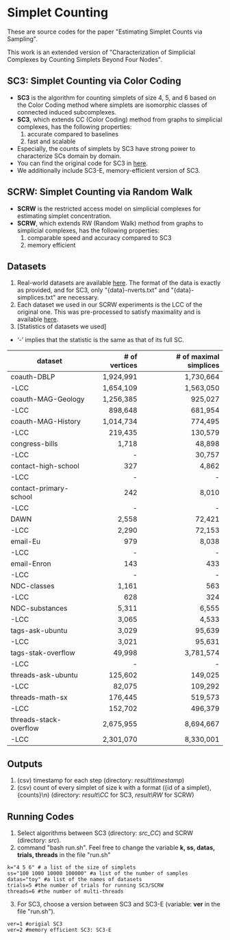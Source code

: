 # Simplet Counting

These are source codes for the paper "Estimating Simplet Counts via Sampling".

This work is an extended version of "Characterization of Simplicial Complexes by Counting Simplets Beyond Four Nodes".

## **SC3: Simplet Counting via Color Coding**
* **SC3** is the algorithm for counting simplets of size 4, 5, and 6 based on the Color Coding method where simplets are isomorphic classes of connected induced subcomplexes.
* **SC3**, which extends CC (Color Coding) method from graphs to simplicial complexes, has the following properties:
  1. accurate compared to baselines
  2. fast and scalable
* Especially, the counts of simplets by SC3 have strong power to characterize SCs domain by domain.
* You can find the original code for SC3 in [here](https://github.com/hhyy0401/SC3).
* We additionally include SC3-E, memory-efficient version of SC3.

## **SCRW: Simplet Counting via Random Walk**
* **SCRW** is the restricted access model on simplicial complexes for estimating simplet concentration.
* **SCRW**, which extends RW (Random Walk) method from graphs to simplicial complexes, has the following properties:
  1. comparable speed and accuracy compared to SC3
  2. memory efficient

## Datasets 
1. Real-world datasets are available [here](https://www.cs.cornell.edu/~arb/data/). The format of the data is exactly as provided, and for SC3, only "{data}-nverts.txt" and "{data}-simplices.txt" are necessary.
2. Each dataset we used in our SCRW experiments is the LCC of the original one. This was pre-processed to satisfy maximality and is available [here](https://postechackr-my.sharepoint.com/personal/hhyy0401_postech_ac_kr/_layouts/15/onedrive.aspx?id=%2Fpersonal%2Fhhyy0401%5Fpostech%5Fac%5Fkr%2FDocuments%2F%EC%97%B0%EA%B5%AC%2D%EC%98%A8%EB%9D%BC%EC%9D%B8%2Fmaximal%5FLCC&ga=1).
3. [Statistics of datasets we used]
* ‘-’ implies that the statistic is the same as that of its full SC.
  
| dataset  | # of vertices | # of maximal simplices |
|----|---:|---:|
| coauth-DBLP | 1,924,991 | 1,730,664 |
|   -LCC | 1,654,109 | 1,563,050|
| coauth-MAG-Geology | 1,256,385 | 925,027 |
|   -LCC | 898,648 | 681,954 |
| coauth-MAG-History | 1,014,734 | 774,495 |
|   -LCC | 219,435 | 130,579 |
| congress-bills  | 1,718 | 48,898 |
|   -LCC | - | 30,757 |
| contact-high-school | 327 | 4,862 |
|   -LCC | - | - |
| contact-primary-school | 242 | 8,010 |
|   -LCC | - | - |
| DAWN  | 2,558 | 72,421 |
|   -LCC | 2,290 | 72,153 |
| email-Eu | 979 | 8,038 |
|   -LCC | - | - |
| email-Enron | 143 |433 |
|   -LCC | - | - |
| NDC-classes | 1,161 | 563 |
|   -LCC | 628 | 324 | 
| NDC-substances | 5,311 | 6,555 |
|   -LCC | 3,065 | 4,533 |  
| tags-ask-ubuntu | 3,029 | 95,639 |
|   -LCC | 3,021 | 95,631 |  
| tags-stak-overflow  | 49,998 |3,781,574 |
|   -LCC | - | - |
| threads-ask-ubuntu |125,602 | 149,025 |
|   -LCC | 82,075 | 109,292 |
| threads-math-sx  |  176,445 | 519,573  |
|   -LCC | 152,702 | 496,379 |
| threads-stack-overflow  | 2,675,955 | 8,694,667 |
|   -LCC | 2,301,070 | 8,330,001 |
  
## Outputs
1. (csv) timestamp for each step (directory: *result\timestamp*)
2. (csv) count of every simplet of size k with a format ({id of a simplet}, {counts}\n) (directory: *result\CC* for SC3, *result\RW* for SCRW)


## Running Codes
1. Select algorithms between SC3 (directory: *src_CC*) and SCRW (directory: *src*). 
2. command "bash run.sh". Feel free to change the variable **k, ss, datas, trials, threads** in the file "run.sh"
```
k="4 5 6" # a list of the size of simplets
ss="100 1000 10000 100000" #a list of the number of samples
datas="toy" #a list of the names of datasets
trials=5 #the number of trials for running SC3/SCRW
threads=6 #the number of multi-threads
```
3. For SC3, choose a version between SC3 and SC3-E (variable: **ver** in the file "run.sh").
```
ver=1 #origial SC3
ver=2 #memory efficient SC3: SC3-E
```
